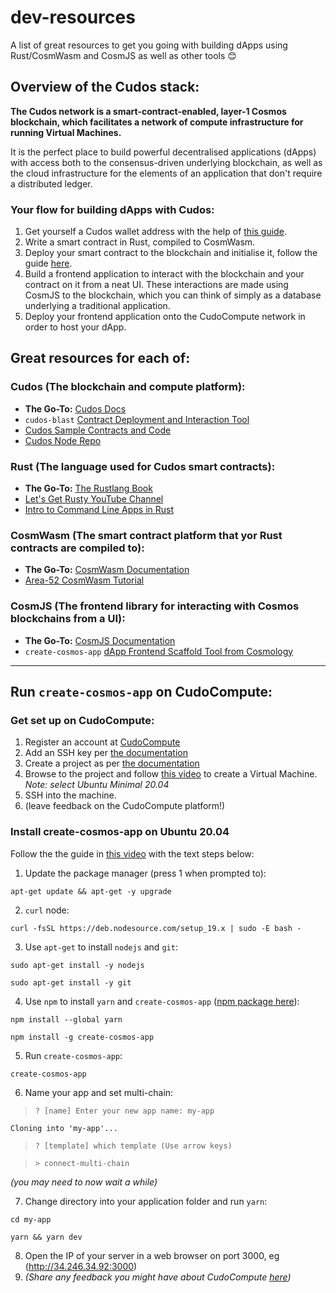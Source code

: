 # dev-resources
A list of great resources to get you going with building dApps using Rust/CosmWasm and CosmJS as well as other tools 😊

## Overview of the Cudos stack:
**The Cudos network is a smart-contract-enabled, layer-1 Cosmos blockchain, which facilitates a network of compute infrastructure for running Virtual Machines.**

It is the perfect place to build powerful decentralised applications (dApps) with access both to the consensus-driven underlying blockchain, as well as the cloud infrastructure for the elements of an application that don't require a distributed ledger.

### Your flow for building dApps with Cudos:
1. Get yourself a Cudos wallet address with the help of [this guide](./minidoc/keplr-create.md).
2. Write a smart contract in Rust, compiled to CosmWasm.
3. Deploy your smart contract to the blockchain and initialise it, follow the guide [here](./minidoc/deploy-noded.md).
4. Build a frontend application to interact with the blockchain and your contract on it from a neat UI. These interactions are made using CosmJS to the blockchain, which you can think of simply as a database underlying a traditional application.
5. Deploy your frontend application onto the CudoCompute network in order to host your dApp.

## Great resources for each of:

### **Cudos** (The blockchain and compute platform):

- **The Go-To:** [Cudos Docs](https://docs.cudos.org/docs/build/intro)
- `cudos-blast` [Contract Deployment and Interaction Tool](https://www.npmjs.com/package/cudos-blast)
- [Cudos Sample Contracts and Code](https://github.com/cudos-examples)
- [Cudos Node Repo](https://github.com/CudoVentures/cudos-node)

### **Rust** (The language used for Cudos smart contracts):

- **The Go-To:** [The Rustlang Book](https://doc.rust-lang.org/book/)
- [Let's Get Rusty YouTube Channel](https://www.youtube.com/@letsgetrusty)
- [Intro to Command Line Apps in Rust](https://rust-cli.github.io/book/index.html)

### **CosmWasm** (The smart contract platform that yor Rust contracts are compiled to):

- **The Go-To:** [CosmWasm Documentation](https://docs.cosmwasm.com/docs/1.0/)
- [Area-52 CosmWasm Tutorial](https://area-52.io/)

### **CosmJS** (The frontend library for interacting with Cosmos blockchains from a UI):
- **The Go-To:** [CosmJS Documentation](https://github.com/cosmos/cosmjs)
- `create-cosmos-app` [dApp Frontend Scaffold Tool from Cosmology](https://github.com/cosmology-tech/create-cosmos-app)

---
## Run `create-cosmos-app` on CudoCompute:

### Get set up on CudoCompute:
1. Register an account at [CudoCompute](https://accounts.cudo.org/sign-in?redirect_url=https://compute.cudo.org&_gl=1*1c22xsu*_ga*OTIzMTMzOTA2LjE2NjYxNjM0MzU.*_ga_KFR6C2NZHG*MTY2NjM0MjkzNy4zLjEuMTY2NjM0Mjk0Ni41MS4wLjA.&_ga=2.82121237.2016755034.1666342937-923133906.1666163435&utm_campaign=athenahackathon)
2. Add an SSH key per [the documentation](https://docs.cudocompute.com/web/ssh-keys)
3. Create a project as per [the documentation](https://docs.cudocompute.com/web/projects#create-project)
4. Browse to the project and follow [this video](https://drive.google.com/file/d/1QCPyy8Kte1vfsK0ZB11uoHPWnCgWtPsQ/view?usp=sharing) to create a Virtual Machine.
*Note: select Ubuntu Minimal 20.04*
5. SSH into the machine.
6. (leave feedback on the CudoCompute platform!)

### Install create-cosmos-app on Ubuntu 20.04

Follow the the guide in [this video](https://drive.google.com/file/d/1_1aQh1596sCOnhWnnwRLN96cNIzmr9oi/view?usp=sharing) with the text steps below:

1. Update the package manager (press 1 when prompted to):
```console
apt-get update && apt-get -y upgrade
```
2. `curl` node:
```console
curl -fsSL https://deb.nodesource.com/setup_19.x | sudo -E bash -
```
3. Use `apt-get` to install `nodejs` and `git`:
```console
sudo apt-get install -y nodejs
```
```console
sudo apt-get install -y git
```
4. Use `npm` to install `yarn` and `create-cosmos-app` ([npm package here](https://github.com/cosmology-tech/create-cosmos-app)):
```console
npm install --global yarn
```
```console
npm install -g create-cosmos-app
```
5. Run `create-cosmos-app`:
```console
create-cosmos-app
```
6. Name your app and set multi-chain:

> `? [name] Enter your new app name: my-app`

`Cloning into 'my-app'...`
> `? [template] which template (Use arrow keys)`

> `> connect-multi-chain`

*(you may need to now wait a while)*

7. Change directory into your application folder and run `yarn`:
```console
cd my-app
```
```console
yarn && yarn dev
```
8. Open the IP of your server in a web browser on port 3000, eg (http://34.246.34.92:3000)
9. *(Share any feedback you might have about CudoCompute [here](https://cudoventures.typeform.com/to/FZYRvI2l))*